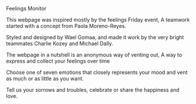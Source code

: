 Feelings Monitor

This webpage was inspired mostly by the feelings Friday event, A teamwork started with a concept from Paola Moreno-Reyes.

Styled and designed by Wael Gomaa, and made it work by the very bright teammates Charlie Kozey and Michael Dally.

The webpage in a nutshell is an anonymous way of venting out, A way to express and collect your feelings over time

Choose one of seven emotions that closely represents your mood and vent as much or as little as you want. 

Tell us your sorrows and troubles, celebrate or share the happiness and love.